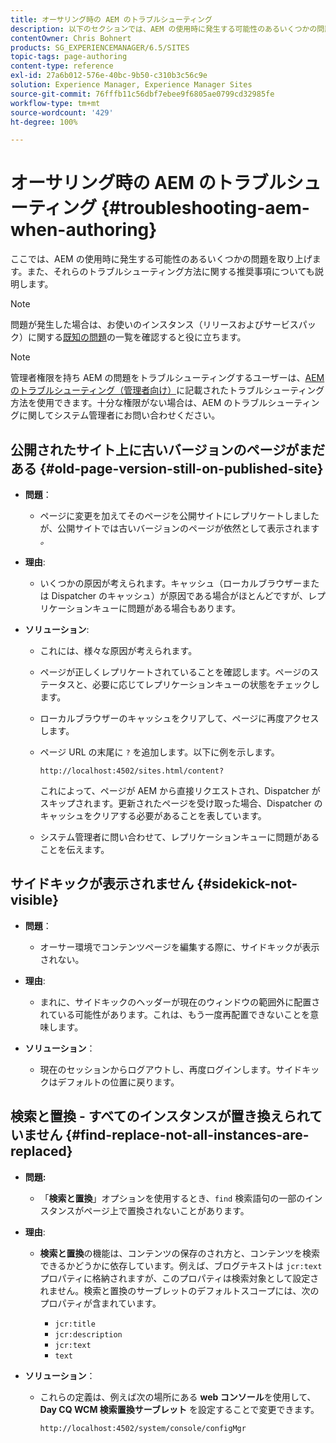 ```yaml
---
title: オーサリング時の AEM のトラブルシューティング
description: 以下のセクションでは、AEM の使用時に発生する可能性のあるいくつかの問題を取り上げます。それらのトラブルシューティング方法に関する推奨事項についても説明します。
contentOwner: Chris Bohnert
products: SG_EXPERIENCEMANAGER/6.5/SITES
topic-tags: page-authoring
content-type: reference
exl-id: 27a6b012-576e-40bc-9b50-c310b3c56c9e
solution: Experience Manager, Experience Manager Sites
source-git-commit: 76fffb11c56dbf7ebee9f6805ae0799cd32985fe
workflow-type: tm+mt
source-wordcount: '429'
ht-degree: 100%

---
```


# オーサリング時の AEM のトラブルシューティング {#troubleshooting-aem-when-authoring}

ここでは、AEM の使用時に発生する可能性のあるいくつかの問題を取り上げます。また、それらのトラブルシューティング方法に関する推奨事項についても説明します。

>[!NOTE]
>
>問題が発生した場合は、お使いのインスタンス（リリースおよびサービスパック）に関する[既知の問題](/help/release-notes/release-notes.md)の一覧を確認すると役に立ちます。

>[!NOTE]
>
>管理者権限を持ち AEM の問題をトラブルシューティングするユーザーは、[AEM のトラブルシューティング（管理者向け）](/help/sites-administering/troubleshoot.md)に記載されたトラブルシューティング方法を使用できます。十分な権限がない場合は、AEM のトラブルシューティングに関してシステム管理者にお問い合わせください。

## 公開されたサイト上に古いバージョンのページがまだある {#old-page-version-still-on-published-site}

* **問題**：

   * ページに変更を加えてそのページを公開サイトにレプリケートしましたが、公開サイトでは古いバージョンのページが依然として表示されます&#x200B;*。*

* **理由**:

   * いくつかの原因が考えられます。キャッシュ（ローカルブラウザーまたは Dispatcher のキャッシュ）が原因である場合がほとんどですが、レプリケーションキューに問題がある場合もあります。

* **ソリューション**:

   * これには、様々な原因が考えられます。
   * ページが正しくレプリケートされていることを確認します。ページのステータスと、必要に応じてレプリケーションキューの状態をチェックします。
   * ローカルブラウザーのキャッシュをクリアして、ページに再度アクセスします。
   * ページ URL の末尾に `?` を追加します。以下に例を示します。

     `http://localhost:4502/sites.html/content?`

      これによって、ページが AEM から直接リクエストされ、Dispatcher がスキップされます。更新されたページを受け取った場合、Dispatcher のキャッシュをクリアする必要があることを表しています。

   * システム管理者に問い合わせて、レプリケーションキューに問題があることを伝えます。

## サイドキックが表示されません {#sidekick-not-visible}

* **問題**：

   * オーサー環境でコンテンツページを編集する際に、サイドキックが表示されない。

* **理由**:

   * まれに、サイドキックのヘッダーが現在のウィンドウの範囲外に配置されている可能性があります。これは、もう一度再配置できないことを意味します。

* **ソリューション**：

   * 現在のセッションからログアウトし、再度ログインします。サイドキックはデフォルトの位置に戻ります。

## 検索と置換 - すべてのインスタンスが置き換えられていません {#find-replace-not-all-instances-are-replaced}

* **問題:**

   * 「**検索と置換**」オプションを使用するとき、`find` 検索語句の一部のインスタンスがページ上で置換されないことがあります。

* **理由**:

   * **検索と置換**&#x200B;の機能は、コンテンツの保存のされ方と、コンテンツを検索できるかどうかに依存しています。例えば、ブログテキストは `jcr:text` プロパティに格納されますが、このプロパティは検索対象として設定されません。検索と置換のサーブレットのデフォルトスコープには、次のプロパティが含まれています。

      * `jcr:title`
      * `jcr:description`
      * `jcr:text`
      * `text`

* **ソリューション**：

   * これらの定義は、例えば次の場所にある **web コンソール**&#x200B;を使用して、**Day CQ WCM 検索置換サーブレット** を設定することで変更できます。

     `http://localhost:4502/system/console/configMgr`
